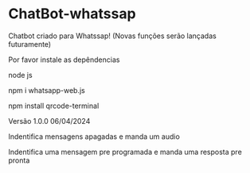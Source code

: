 # ChatBot-whatssap
Chatbot criado para Whatssap! (Novas funções serão lançadas futuramente)

Por favor instale as depêndencias

node js 

npm i whatsapp-web.js
 
npm install qrcode-terminal

Versão 1.0.0 06/04/2024

Indentifica mensagens apagadas e manda um audio

Indentifica uma mensagem pre programada e manda uma resposta pre pronta
